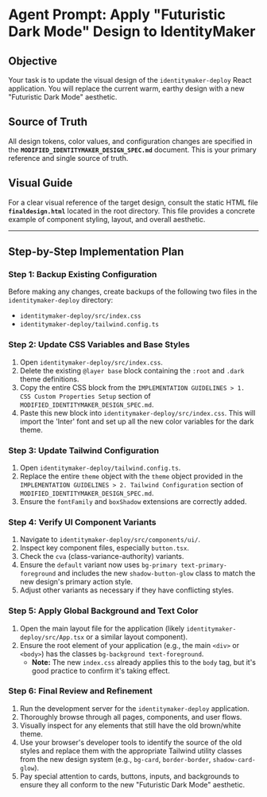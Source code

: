 # **Agent Prompt: Apply "Futuristic Dark Mode" Design to IdentityMaker**

## **Objective**
Your task is to update the visual design of the `identitymaker-deploy` React application. You will replace the current warm, earthy design with a new "Futuristic Dark Mode" aesthetic. 

## **Source of Truth**
All design tokens, color values, and configuration changes are specified in the **`MODIFIED_IDENTITYMAKER_DESIGN_SPEC.md`** document. This is your primary reference and single source of truth.

## **Visual Guide**
For a clear visual reference of the target design, consult the static HTML file **`finaldesign.html`** located in the root directory. This file provides a concrete example of component styling, layout, and overall aesthetic.

---

## **Step-by-Step Implementation Plan**

### **Step 1: Backup Existing Configuration**
Before making any changes, create backups of the following two files in the `identitymaker-deploy` directory:
- `identitymaker-deploy/src/index.css`
- `identitymaker-deploy/tailwind.config.ts`

### **Step 2: Update CSS Variables and Base Styles**
1.  Open `identitymaker-deploy/src/index.css`.
2.  Delete the existing `@layer base` block containing the `:root` and `.dark` theme definitions.
3.  Copy the entire CSS block from the `IMPLEMENTATION GUIDELINES > 1. CSS Custom Properties Setup` section of `MODIFIED_IDENTITYMAKER_DESIGN_SPEC.md`.
4.  Paste this new block into `identitymaker-deploy/src/index.css`. This will import the 'Inter' font and set up all the new color variables for the dark theme.

### **Step 3: Update Tailwind Configuration**
1.  Open `identitymaker-deploy/tailwind.config.ts`.
2.  Replace the entire `theme` object with the `theme` object provided in the `IMPLEMENTATION GUIDELINES > 2. Tailwind Configuration` section of `MODIFIED_IDENTITYMAKER_DESIGN_SPEC.md`.
3.  Ensure the `fontFamily` and `boxShadow` extensions are correctly added.

### **Step 4: Verify UI Component Variants**
1.  Navigate to `identitymaker-deploy/src/components/ui/`.
2.  Inspect key component files, especially `button.tsx`.
3.  Check the `cva` (class-variance-authority) variants.
4.  Ensure the `default` variant now uses `bg-primary text-primary-foreground` and includes the new `shadow-button-glow` class to match the new design's primary action style.
5.  Adjust other variants as necessary if they have conflicting styles.

### **Step 5: Apply Global Background and Text Color**
1.  Open the main layout file for the application (likely `identitymaker-deploy/src/App.tsx` or a similar layout component).
2.  Ensure the root element of your application (e.g., the main `<div>` or `<body>`) has the classes `bg-background text-foreground`.
    - **Note:** The new `index.css` already applies this to the `body` tag, but it's good practice to confirm it's taking effect.

### **Step 6: Final Review and Refinement**
1.  Run the development server for the `identitymaker-deploy` application.
2.  Thoroughly browse through all pages, components, and user flows.
3.  Visually inspect for any elements that still have the old brown/white theme.
4.  Use your browser's developer tools to identify the source of the old styles and replace them with the appropriate Tailwind utility classes from the new design system (e.g., `bg-card`, `border-border`, `shadow-card-glow`).
5.  Pay special attention to cards, buttons, inputs, and backgrounds to ensure they all conform to the new "Futuristic Dark Mode" aesthetic.
